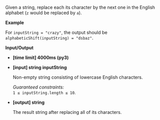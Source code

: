 <div class="markdown"><p>Given a string, replace each its character by the next one in the English alphabet (<code>z</code> would be replaced by <code>a</code>).</p>
<p><strong>Example</strong></p>
<p>For <code>inputString = "crazy"</code>, the output should be<br>
<code>alphabeticShift(inputString) = "dsbaz"</code>.</p>
<p><strong>Input/Output</strong></p>
<ul>
<li><strong>[time limit] 4000ms (py3)</strong></li>
</ul>
<ul>
<li>
<p><strong>[input] string inputString</strong></p>
<p>Non-empty string consisting of lowercase English characters.</p>
<p><em>Guaranteed constraints:</em><br>
<code>1 ≤ inputString.length ≤ 10</code>.</p>
</li>
<li>
<p><strong>[output] string</strong></p>
<p>The result string after replacing all of its characters.</p>
</li>
</ul>
</div>